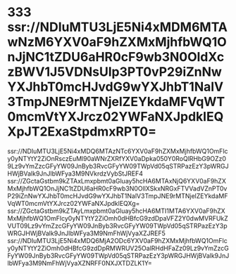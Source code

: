 # 333 ssr://NDIuMTU3LjE5Ni4xMDM6MTAwNzM6YXV0aF9hZXMxMjhfbWQ1OnJjNC1tZDU6aHR0cF9wb3N0OldXczBWV1J5VDNsUlp3PT0vP29iZnNwYXJhbT0mcHJvdG9wYXJhbT1NalV3TmpJNE9rMTNjelZEYkdaMFVqWT0mcmVtYXJrcz02YWFaNXJpdklEQXpJT2ExaStpdmxRPT0=
ssr://NDIuMTU3LjE5Ni4xMDQ6MTAzNTc6YXV0aF9hZXMxMjhfbWQ1OmFlcy0yNTYtY2ZiOnRsczEuMl90aWNrZXRfYXV0aDpka050Y0RoQlRHbG9OZz09Lz9vYmZzcGFyYW09JnByb3RvcGFyYW09TWpVd05qSTRPazEzY3pWRGJHWjBValk9JnJlbWFya3M9NVkrdzVybStJREF4
ssr://ZGctaGstbm9kZTAxLmxpbmt0aGluay5hcHA6MTAxNjQ6YXV0aF9hZXMxMjhfbWQ1OnJjNC1tZDU6aHR0cF9wb3N0OllXSkxNRGxFTVVadVZnPT0vP29iZnNwYXJhbT0mcHJvdG9wYXJhbT1NalV3TmpJNE9rMTNjelZEYkdaMFVqWT0mcmVtYXJrcz02YWFaNXJpdklEQXg=
ssr://ZGctaGstbm9kZTAyLmxpbmt0aGluay5hcHA6MTI1MTA6YXV0aF9hZXMxMjhfbWQ1OmFlcy0yNTYtY2ZiOmh0dHBfcG9zdDpaVFZ2Y0dwMVRFUkZVUT09Lz9vYmZzcGFyYW09JnByb3RvcGFyYW09TWpVd05qSTRPazEzY3pWRGJHWjBValk9JnJlbWFya3M9NmFhWjVyaXZJREF5
ssr://NDIuMTU3LjE5Ni4xMDQ6MjA2ODc6YXV0aF9hZXMxMjhfbWQ1OmFlcy0yNTYtY2ZiOmh0dHBfcG9zdDpRMWRUV25OalRHdHFaZz09Lz9vYmZzcGFyYW09JnByb3RvcGFyYW09TWpVd05qSTRPazEzY3pWRGJHWjBValk9JnJlbWFya3M9NmFhWjVyaXZNRFF0NXJXTDZLK1Y=

